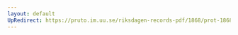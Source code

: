 ```yaml
---
layout: default
UpRedirect: https://pruto.im.uu.se/riksdagen-records-pdf/1868/prot-1868--ak--422/prot-1868--ak--422_036.pdf
---
```

